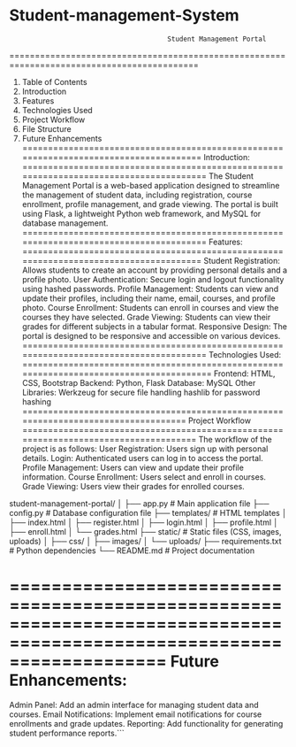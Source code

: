 # Student-management-System
                                            Student Management Portal
===========================================================================================
1. Table of Contents
2. Introduction
3. Features
4. Technologies Used
5. Project Workflow
6. File Structure
7. Future Enhancements
======================================================================================
                                                   Introduction:
=======================================================================================
The Student Management Portal is a web-based application designed to streamline the management of student data,
including registration, course enrollment, profile management, and grade viewing. The portal is built using Flask,
a lightweight Python web framework, and MySQL for database management.
=======================================================================================
                                                     Features:
======================================================================================
Student Registration: Allows students to create an account by providing personal details and a profile photo.
User Authentication: Secure login and logout functionality using hashed passwords.
Profile Management: Students can view and update their profiles, including their name, email, courses, and profile photo.
Course Enrollment: Students can enroll in courses and view the courses they have selected.
Grade Viewing: Students can view their grades for different subjects in a tabular format.
Responsive Design: The portal is designed to be responsive and accessible on various devices.
=======================================================================================
                                                 Technologies Used:
========================================================================================
Frontend: HTML, CSS, Bootstrap
Backend: Python, Flask
Database: MySQL
Other Libraries:
Werkzeug for secure file handling
hashlib for password hashing
===================================================================================
                                                     Project Workflow
=====================================================================================
The workflow of the project is as follows:
User Registration: Users sign up with personal details.
Login: Authenticated users can log in to access the portal.
Profile Management: Users can view and update their profile information.
Course Enrollment: Users select and enroll in courses.
Grade Viewing: Users view their grades for enrolled courses.


student-management-portal/
│
├── app.py                # Main application file
├── config.py             # Database configuration file
├── templates/            # HTML templates
│   ├── index.html
│   ├── register.html
│   ├── login.html
│   ├── profile.html
│   ├── enroll.html
│   └── grades.html
├── static/               # Static files (CSS, images, uploads)
│   ├── css/
│   ├── images/
│   └── uploads/
├── requirements.txt      # Python dependencies
└── README.md             # Project documentation

=======================================================================================================================
                                                 Future Enhancements:
======================================================================================================================
Admin Panel: Add an admin interface for managing student data and courses.
Email Notifications: Implement email notifications for course enrollments and grade updates.
Reporting: Add functionality for generating student performance reports.```


















